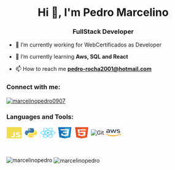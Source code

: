 <h1 align="center">Hi 👋, I'm Pedro Marcelino</h1>
<h3 align="center">FullStack Developer</h3>

- 🔭 I’m currently working for WebCertificados as Developer
- 🌱 I’m currently learning **Aws, SQL and React**

- 📫 How to reach me **pedro-rocha2001@hotmail.com**

<h3 align="left">Connect with me:</h3>
<p align="left">
<a href="https://www.linkedin.com/in/marcelinopedro0907" target="blank"><img align="center" src="https://raw.githubusercontent.com/rahuldkjain/github-profile-readme-generator/master/src/images/icons/Social/linked-in-alt.svg" alt="marcelinopedro0907" height="30" width="40" /></a>

<h3 align="left">Languages and Tools:</h3>

<div>
  <img align="center" alt="jS" height="30" width="40" src="https://raw.githubusercontent.com/devicons/devicon/master/icons/javascript/javascript-plain.svg">
  <img align="center" alt="Python" height="30" width="40" src="https://raw.githubusercontent.com/devicons/devicon/master/icons/python/python-original.svg">
  <img align="center" alt="React" height="30" width="40" src="https://raw.githubusercontent.com/devicons/devicon/master/icons/react/react-original.svg">
  <img align="center" alt="CSS" height="30" width="40" src="https://raw.githubusercontent.com/devicons/devicon/master/icons/css3/css3-original.svg">
  <img align="center" alt="HTML" height="30" width="40" src="https://raw.githubusercontent.com/devicons/devicon/master/icons/html5/html5-original.svg">
  <img align="center" alt="Git" height="30" width="40" src="https://www.vectorlogo.zone/logos/git-scm/git-scm-icon.svg">
  <img align="center" alt="AWS" height="30" width="40" src="https://raw.githubusercontent.com/devicons/devicon/master/icons/amazonwebservices/amazonwebservices-original-wordmark.svg">  
</div><br><br>
  
 <p><img align="left" src="https://github-readme-stats.vercel.app/api/top-langs?username=marcelinopedro&show_icons=true&locale=en&layout=compact" alt="marcelinopedro" /></p>



<p>&nbsp;<img align="center" src="https://github-readme-stats.vercel.app/api?username=marcelinopedro&show_icons=true&locale=en" alt="marcelinopedro" /></p>
